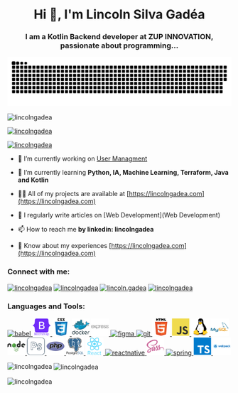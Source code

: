 <h1 align="center">Hi 👋, I'm Lincoln Silva Gadéa</h1>
<h3 align="center">I am a Kotlin Backend developer at ZUP INNOVATION, passionate about programming...</h3>

![Snake animatioon](https://github.com/lincolngadea/lincolngadea/blob/master/github-user-contribution.svg)

<p align="left"> <img src="https://komarev.com/ghpvc/?username=lincolngadea&label=Profile%20views&color=0e75b6&style=flat" alt="lincolngadea" /> </p>

<p align="left"> <a href="https://github.com/ryo-ma/github-profile-trophy"><img src="https://github-profile-trophy.vercel.app/?username=lincolngadea" alt="lincolngadea" /></a> </p>

<p align="left"> <a href="https://twitter.com/lincolngadea" target="blank"><img src="https://img.shields.io/twitter/follow/lincolngadea?logo=twitter&style=for-the-badge" alt="lincolngadea" /></a> </p>

- 🔭 I’m currently working on [User Managment](https://github.com/lincolngadea/gerenciador-de-usuarios-javascript)

- 🌱 I’m currently learning **Python, IA, Machine Learning, Terraform, Java and Kotlin**

- 👨‍💻 All of my projects are available at [https://lincolngadea.com](https://lincolngadea.com)

- 📝 I regularly write articles on [Web Development](Web Development)

- 📫 How to reach me **by linkedin: lincolngadea**

- 📄 Know about my experiences [https://lincolngadea.com](https://lincolngadea.com)

<h3 align="left">Connect with me:</h3>
<p align="left">
<a href="https://twitter.com/lincolngadea" target="blank"><img align="center" src="https://cdn.jsdelivr.net/npm/simple-icons@3.0.1/icons/twitter.svg" alt="lincolngadea" height="30" width="40" /></a>
<a href="https://linkedin.com/in/lincolngadea" target="blank"><img align="center" src="https://cdn.jsdelivr.net/npm/simple-icons@3.0.1/icons/linkedin.svg" alt="lincolngadea" height="30" width="40" /></a>
<a href="https://fb.com/lincoln.gadea" target="blank"><img align="center" src="https://cdn.jsdelivr.net/npm/simple-icons@3.0.1/icons/facebook.svg" alt="lincoln.gadea" height="30" width="40" /></a>
<a href="https://instagram.com/lincolngadea" target="blank"><img align="center" src="https://cdn.jsdelivr.net/npm/simple-icons@3.0.1/icons/instagram.svg" alt="lincolngadea" height="30" width="40" /></a>
</p>

<h3 align="left">Languages and Tools:</h3>
<p align="left"> <a href="https://babeljs.io/" target="_blank"> <img src="https://www.vectorlogo.zone/logos/babeljs/babeljs-icon.svg" alt="babel" width="40" height="40"/> </a> <a href="https://getbootstrap.com" target="_blank"> <img src="https://raw.githubusercontent.com/devicons/devicon/master/icons/bootstrap/bootstrap-plain-wordmark.svg" alt="bootstrap" width="40" height="40"/> </a> <a href="https://www.w3schools.com/css/" target="_blank"> <img src="https://raw.githubusercontent.com/devicons/devicon/master/icons/css3/css3-original-wordmark.svg" alt="css3" width="40" height="40"/> </a> <a href="https://www.docker.com/" target="_blank"> <img src="https://raw.githubusercontent.com/devicons/devicon/master/icons/docker/docker-original-wordmark.svg" alt="docker" width="40" height="40"/> </a> <a href="https://expressjs.com" target="_blank"> <img src="https://raw.githubusercontent.com/devicons/devicon/master/icons/express/express-original-wordmark.svg" alt="express" width="40" height="40"/> </a> <a href="https://www.figma.com/" target="_blank"> <img src="https://www.vectorlogo.zone/logos/figma/figma-icon.svg" alt="figma" width="40" height="40"/> </a> <a href="https://git-scm.com/" target="_blank"> <img src="https://www.vectorlogo.zone/logos/git-scm/git-scm-icon.svg" alt="git" width="40" height="40"/> </a> <a href="https://www.w3.org/html/" target="_blank"> <img src="https://raw.githubusercontent.com/devicons/devicon/master/icons/html5/html5-original-wordmark.svg" alt="html5" width="40" height="40"/> </a> <a href="https://developer.mozilla.org/en-US/docs/Web/JavaScript" target="_blank"> <img src="https://raw.githubusercontent.com/devicons/devicon/master/icons/javascript/javascript-original.svg" alt="javascript" width="40" height="40"/> </a> <a href="https://www.linux.org/" target="_blank"> <img src="https://raw.githubusercontent.com/devicons/devicon/master/icons/linux/linux-original.svg" alt="linux" width="40" height="40"/> </a> <a href="https://www.mysql.com/" target="_blank"> <img src="https://raw.githubusercontent.com/devicons/devicon/master/icons/mysql/mysql-original-wordmark.svg" alt="mysql" width="40" height="40"/> </a> <a href="https://nodejs.org" target="_blank"> <img src="https://raw.githubusercontent.com/devicons/devicon/master/icons/nodejs/nodejs-original-wordmark.svg" alt="nodejs" width="40" height="40"/> </a> <a href="https://www.photoshop.com/en" target="_blank"> <img src="https://raw.githubusercontent.com/devicons/devicon/master/icons/photoshop/photoshop-line.svg" alt="photoshop" width="40" height="40"/> </a> <a href="https://www.php.net" target="_blank"> <img src="https://raw.githubusercontent.com/devicons/devicon/master/icons/php/php-original.svg" alt="php" width="40" height="40"/> </a> <a href="https://www.postgresql.org" target="_blank"> <img src="https://raw.githubusercontent.com/devicons/devicon/master/icons/postgresql/postgresql-original-wordmark.svg" alt="postgresql" width="40" height="40"/> </a> <a href="https://reactjs.org/" target="_blank"> <img src="https://raw.githubusercontent.com/devicons/devicon/master/icons/react/react-original-wordmark.svg" alt="react" width="40" height="40"/> </a> <a href="https://reactnative.dev/" target="_blank"> <img src="https://reactnative.dev/img/header_logo.svg" alt="reactnative" width="40" height="40"/> </a> <a href="https://sass-lang.com" target="_blank"> <img src="https://raw.githubusercontent.com/devicons/devicon/master/icons/sass/sass-original.svg" alt="sass" width="40" height="40"/> </a> <a href="https://spring.io/" target="_blank"> <img src="https://www.vectorlogo.zone/logos/springio/springio-icon.svg" alt="spring" width="40" height="40"/> </a> <a href="https://www.typescriptlang.org/" target="_blank"> <img src="https://raw.githubusercontent.com/devicons/devicon/master/icons/typescript/typescript-original.svg" alt="typescript" width="40" height="40"/> </a> <a href="https://webpack.js.org" target="_blank"> <img src="https://raw.githubusercontent.com/devicons/devicon/d00d0969292a6569d45b06d3f350f463a0107b0d/icons/webpack/webpack-original-wordmark.svg" alt="webpack" width="40" height="40"/> </a> </p>

<p><img align="left" src="https://github-readme-stats.vercel.app/api/top-langs?username=lincolngadea&show_icons=true&locale=en&layout=compact" alt="lincolngadea" /></p>

<p>&nbsp;<img align="center" src="https://github-readme-stats.vercel.app/api?username=lincolngadea&show_icons=true&locale=en" alt="lincolngadea" /></p>

<p><img align="center" src="https://github-readme-streak-stats.herokuapp.com/?user=lincolngadea&" alt="lincolngadea" /></p>

